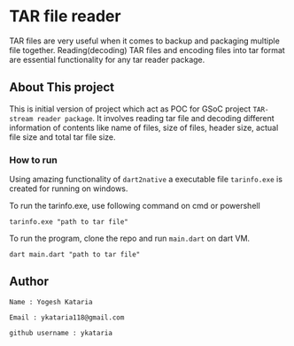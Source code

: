 # TAR file reader

TAR files are very useful when it comes to backup and packaging multiple file together. Reading(decoding) TAR files and encoding files into tar format are essential functionality for any tar reader package.  

## About This project

This is initial version of project which act as POC for GSoC project `TAR-stream reader package`. It involves reading tar file and decoding different information of contents like name of files, size of files, header size, actual file size and total tar file size. 

### How to run

Using amazing functionality of `dart2native` a executable file `tarinfo.exe` is created for running on windows.  

To run the tarinfo.exe, use following command on cmd or powershell
```
tarinfo.exe "path to tar file"
```

To run the program, clone the repo and run `main.dart` on dart VM.
```
dart main.dart "path to tar file"
```

  

## Author
`Name : Yogesh Kataria`
 
`Email : ykataria118@gmail.com`

`github username : ykataria`
